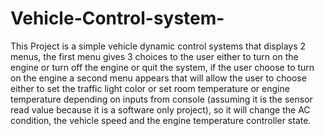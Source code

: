 # Vehicle-Control-system-
This Project is a simple vehicle dynamic control systems that displays 2 menus, the first menu gives 3 choices to the user either to turn on the engine or turn off the engine or quit the system, if the user choose to turn on the engine a second menu appears that will allow the user to choose either to set the traffic light color or set room temperature or engine temperature depending on inputs from console (assuming it is the sensor read value because it is a software only project), so it will change the AC condition, the vehicle speed and the engine temperature controller state.

